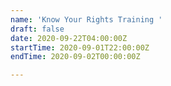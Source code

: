 ```yaml
---
name: 'Know Your Rights Training '
draft: false
date: 2020-09-22T04:00:00Z
startTime: 2020-09-01T22:00:00Z
endTime: 2020-09-02T00:00:00Z

---
```

